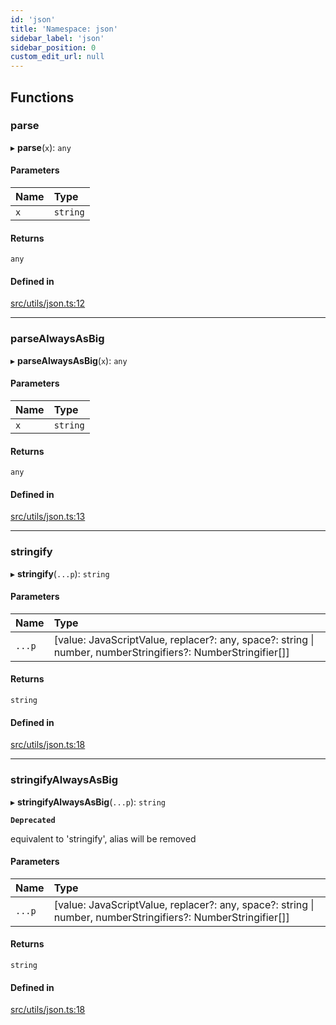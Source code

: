 ```yaml
---
id: 'json'
title: 'Namespace: json'
sidebar_label: 'json'
sidebar_position: 0
custom_edit_url: null
---
```


## Functions

### parse

▸ **parse**(`x`): `any`

#### Parameters

| Name | Type     |
| :--- | :------- |
| `x`  | `string` |

#### Returns

`any`

#### Defined in

[src/utils/json.ts:12](https://github.com/0xs34n/starknet.js/blob/v5.14.1/src/utils/json.ts#L12)

---

### parseAlwaysAsBig

▸ **parseAlwaysAsBig**(`x`): `any`

#### Parameters

| Name | Type     |
| :--- | :------- |
| `x`  | `string` |

#### Returns

`any`

#### Defined in

[src/utils/json.ts:13](https://github.com/0xs34n/starknet.js/blob/v5.14.1/src/utils/json.ts#L13)

---

### stringify

▸ **stringify**(`...p`): `string`

#### Parameters

| Name   | Type                                                                                                         |
| :----- | :----------------------------------------------------------------------------------------------------------- |
| `...p` | [value: JavaScriptValue, replacer?: any, space?: string \| number, numberStringifiers?: NumberStringifier[]] |

#### Returns

`string`

#### Defined in

[src/utils/json.ts:18](https://github.com/0xs34n/starknet.js/blob/v5.14.1/src/utils/json.ts#L18)

---

### stringifyAlwaysAsBig

▸ **stringifyAlwaysAsBig**(`...p`): `string`

**`Deprecated`**

equivalent to 'stringify', alias will be removed

#### Parameters

| Name   | Type                                                                                                         |
| :----- | :----------------------------------------------------------------------------------------------------------- |
| `...p` | [value: JavaScriptValue, replacer?: any, space?: string \| number, numberStringifiers?: NumberStringifier[]] |

#### Returns

`string`

#### Defined in

[src/utils/json.ts:18](https://github.com/0xs34n/starknet.js/blob/v5.14.1/src/utils/json.ts#L18)
